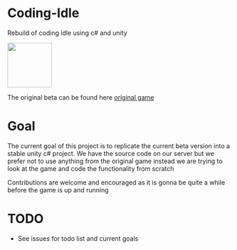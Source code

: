 # Coding-Idle
Rebuild of coding idle using c# and unity

<img src="https://cdn3.kongcdn.com/game_icons/0065/8185/1478347303_Web_Developmen.png?i10c=img.resize(width:50)" height="100px">

The original beta can be found here [original game](http://www.kongregate.com/games/programmernation/coding-idle-recoded-beta)

# Goal
The current goal of this project is to replicate the current beta version into a stable unity c# project. We have the source code on our server but we prefer not to use anything from the original game instead we are trying to look at the game and code the functionality from scratch

Contributions are welcome and encouraged as it is gonna be quite a while before the game is up and running

# TODO
- See issues for todo list and current goals
